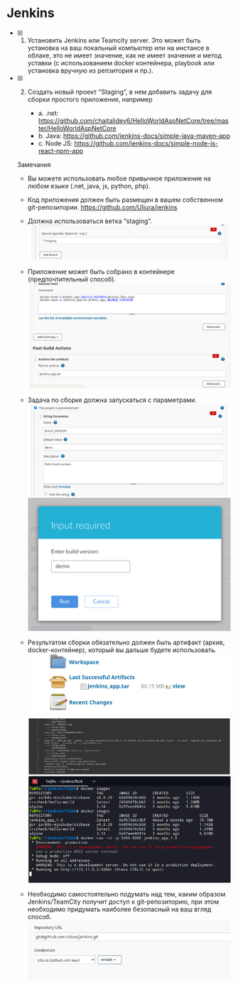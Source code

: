 # Jenkins
- [X] 1. Установить Jenkins или Teamcity server. Это может быть установка на ваш
        локальный компьютер или на инстансе в облаке, это не имеет значение, как не
        имеет значение и метод уставки (с использованием docker контейнера, playbook
        или установка вручную из репзитория и пр.).
        
- [X] 2. Создать новый проект “Staging”, в нем добавить задачу для сборки простого
        приложения, например
        
        - a. .net: https://github.com/chaitalidey6/HelloWorldAspNetCore/tree/master/HelloWorldAspNetCore
        - b. Java: https://github.com/jenkins-docs/simple-java-maven-app
        - c. Node JS: https://github.com/jenkins-docs/simple-node-js-react-npm-app
               
   Замечания
  
  - Вы можете использовать любое привычное приложение на любом языке
                       (.net, java, js, python, php).
                    
   - Код приложения должен быть размещен в вашем собственном git-репозитории.
     https://github.com/Uliura/jenkins
                         
   - Должна использоваться ветка “staging”.
            ![](staging.png)
                        
    - Приложение может быть собрано в контейнере (предпочтительный способ).
            ![](artifact.png)
                        
     - Задача по сборке должна запускаться с параметрами.
              ![](param.png)
              ![](run_param.png)
  
  - Результатом сборки обязательно должен быть артифакт (архив, docker-контейнер), 
              который вы дальше будете использовать.
              ![](artifact_succes.png)
              ![](finish.png)
              ![](console.png)
   - Необходимо самостоятельно подумать над тем, каким образом Jenkins/TeamCity получит 
              доступ к git-репозиторию, при этом необходимо придумать наиболее безопасный на ваш вгляд способ.
              ![](secur.png)
